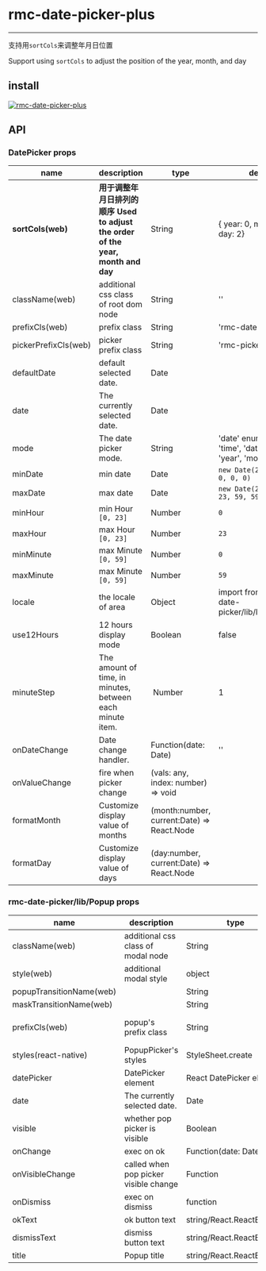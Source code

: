 # rmc-date-picker-plus

---

支持用`sortCols`来调整年月日位置

Support using `sortCols` to adjust the position of the year, month, and day

## install

[![rmc-date-picker-plus](https://nodei.co/npm/rmc-date-picker-plus.png)](https://npmjs.org/package/rmc-date-picker-plus)

## API

### DatePicker props

| name                 | description                                                                      | type                                       | default                                                  |
| -------------------- | -------------------------------------------------------------------------------- | ------------------------------------------ | -------------------------------------------------------- |
| **sortCols(web)**    | **用于调整年月日排列的顺序 Used to adjust the order of the year, month and day** | String                                     | { year: 0, month: 1, day: 2}                             |
| className(web)       | additional css class of root dom node                                            | String                                     | ''                                                       |
| prefixCls(web)       | prefix class                                                                     | String                                     | 'rmc-date-picker'                                        |
| pickerPrefixCls(web) | picker prefix class                                                              | String                                     | 'rmc-picker'                                             |
| defaultDate          | default selected date.                                                           | Date                                       |                                                          |
| date                 | The currently selected date.                                                     | Date                                       |                                                          |
| mode                 | The date picker mode.                                                            | String                                     | 'date' enum('date', 'time', 'datetime', 'year', 'month') |
| minDate              | min date                                                                         | Date                                       | `new Date(2000, 1, 1, 0, 0, 0)`                          |
| maxDate              | max date                                                                         | Date                                       | `new Date(2030, 1, 1, 23, 59, 59)`                       |
| minHour              | min Hour `[0, 23]`                                                               | Number                                     | `0`                                                      |
| maxHour              | max Hour `[0, 23]`                                                               | Number                                     | `23`                                                     |
| minMinute            | max Minute `[0, 59]`                                                             | Number                                     | `0`                                                      |
| maxMinute            | max Minute `[0, 59]`                                                             | Number                                     | `59`                                                     |
| locale               | the locale of area                                                               | Object                                     | import from 'rmc-date-picker/lib/locale/en_US'           |
| use12Hours           | 12 hours display mode                                                            | Boolean                                    | false                                                    |
| minuteStep           | The amount of time, in minutes, between each minute item.                        |  Number                                    | 1                                                        |
| onDateChange         | Date change handler.                                                             | Function(date: Date)                       | ''                                                       |
| onValueChange        | fire when picker change                                                          | (vals: any, index: number) => void         |                                                          |
| formatMonth          | Customize display value of months                                                | (month:number, current:Date) => React.Node |                                                          |
| formatDay            | Customize display value of days                                                  | (day:number, current:Date) => React.Node   |                                                          |

### rmc-date-picker/lib/Popup props

| name                     | description                           | type                      | default            |
| ------------------------ | ------------------------------------- | ------------------------- | ------------------ |
| className(web)           | additional css class of modal node    | String                    | ''                 |
| style(web)               | additional modal style                | object                    | {}                 |
| popupTransitionName(web) |                                       | String                    |                    |
| maskTransitionName(web)  |                                       | String                    |                    |
| prefixCls(web)           | popup's prefix class                  | String                    | 'rmc-picker-popup' |
| styles(react-native)     | PopupPicker's styles                  | StyleSheet.create         |                    |
| datePicker               | DatePicker element                    | React DatePicker element  |                    |
| date                     | The currently selected date.          | Date                      |                    |
| visible                  | whether pop picker is visible         | Boolean                   | false              |
| onChange                 | exec on ok                            | Function(date: Date)      |                    |
| onVisibleChange          | called when pop picker visible change | Function                  |                    |
| onDismiss                | exec on dismiss                       | function                  |                    |
| okText                   | ok button text                        | string/React.ReactElement | 'Ok'               |
| dismissText              | dismiss button text                   | string/React.ReactElement | 'Dismiss'          |
| title                    | Popup title                           | string/React.ReactElement | ''                 |
